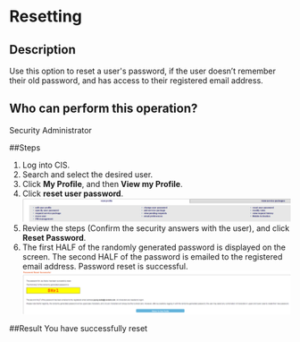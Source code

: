 # Resetting 

## Description
Use this option to reset a user's password, if the user doesn’t remember their old password, and has access to their registered email address.

## Who can perform this operation?
Security Administrator

##Steps
1. Log into CIS.
2. Search and select the desired user.
3. Click **My Profile**, and then **View my Profile**.
4. Click **reset user password**.
![](rp-4.png)
5. Review the steps (Confirm the security answers with the user), and click **Reset Password**.
6. The first HALF of the randomly generated password is displayed on the screen. The second HALF of the password is emailed to the registered email address. Password reset is successful.
![](rp-6.png)

##Result
You have successfully reset 

